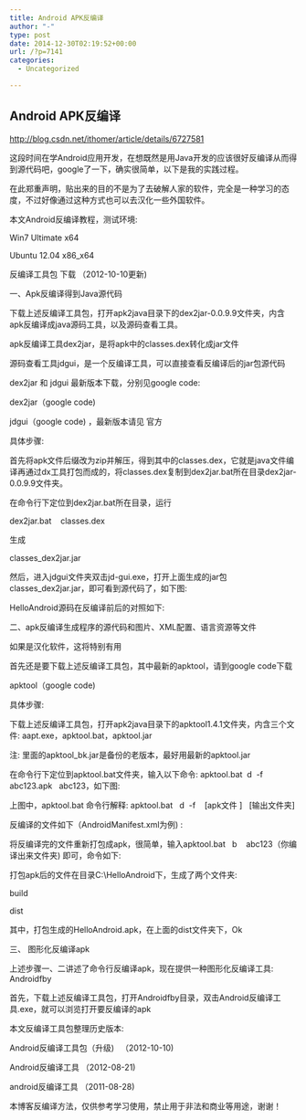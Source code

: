 ```yaml
---
title: Android APK反编译
author: "-"
type: post
date: 2014-12-30T02:19:52+00:00
url: /?p=7141
categories:
  - Uncategorized

---
```

## Android APK反编译
http://blog.csdn.net/ithomer/article/details/6727581


这段时间在学Android应用开发，在想既然是用Java开发的应该很好反编译从而得到源代码吧，google了一下，确实很简单，以下是我的实践过程。

在此郑重声明，贴出来的目的不是为了去破解人家的软件，完全是一种学习的态度，不过好像通过这种方式也可以去汉化一些外国软件。
  
本文Android反编译教程，测试环境: 

Win7 Ultimate x64

Ubuntu 12.04 x86_x64

反编译工具包 下载 （2012-10-10更新) 
  
一、Apk反编译得到Java源代码
  
下载上述反编译工具包，打开apk2java目录下的dex2jar-0.0.9.9文件夹，内含apk反编译成java源码工具，以及源码查看工具。

apk反编译工具dex2jar，是将apk中的classes.dex转化成jar文件

源码查看工具jdgui，是一个反编译工具，可以直接查看反编译后的jar包源代码
  
dex2jar 和 jdgui 最新版本下载，分别见google code: 

dex2jar（google code) 

jdgui（google code) ，最新版本请见 官方
  
具体步骤: 

首先将apk文件后缀改为zip并解压，得到其中的classes.dex，它就是java文件编译再通过dx工具打包而成的，将classes.dex复制到dex2jar.bat所在目录dex2jar-0.0.9.9文件夹。

在命令行下定位到dex2jar.bat所在目录，运行

dex2jar.bat    classes.dex

生成

classes_dex2jar.jar
  
然后，进入jdgui文件夹双击jd-gui.exe，打开上面生成的jar包classes_dex2jar.jar，即可看到源代码了，如下图: 

HelloAndroid源码在反编译前后的对照如下: 


二、apk反编译生成程序的源代码和图片、XML配置、语言资源等文件

如果是汉化软件，这将特别有用

首先还是要下载上述反编译工具包，其中最新的apktool，请到google code下载

apktool（google code) 
  
具体步骤: 

下载上述反编译工具包，打开apk2java目录下的apktool1.4.1文件夹，内含三个文件: aapt.exe，apktool.bat，apktool.jar

注: 里面的apktool_bk.jar是备份的老版本，最好用最新的apktool.jar
  
在命令行下定位到apktool.bat文件夹，输入以下命令: apktool.bat  d  -f   abc123.apk   abc123，如下图: 


上图中，apktool.bat 命令行解释: apktool.bat   d  -f    [apk文件 ]   [输出文件夹]
  
反编译的文件如下（AndroidManifest.xml为例) : 

将反编译完的文件重新打包成apk，很简单，输入apktool.bat   b    abc123（你编译出来文件夹) 即可，命令如下: 


打包apk后的文件在目录C:\HelloAndroid下，生成了两个文件夹: 

build

dist

其中，打包生成的HelloAndroid.apk，在上面的dist文件夹下，Ok
  
三、 图形化反编译apk

上述步骤一、二讲述了命令行反编译apk，现在提供一种图形化反编译工具: Androidfby

首先，下载上述反编译工具包，打开Androidfby目录，双击Android反编译工具.exe，就可以浏览打开要反编译的apk

本文反编译工具包整理历史版本: 
  
Android反编译工具包（升级)   （2012-10-10) 

Android反编译工具 （2012-08-21) 
  
android反编译工具 （2011-08-28) 
  
本博客反编译方法，仅供参考学习使用，禁止用于非法和商业等用途，谢谢！